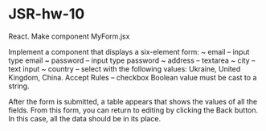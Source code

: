 # JSR-hw-10
React. Make component MyForm.jsx

Implement a component <MyForm> that displays a six-element form:
~ email – input type email
~ password – input type password
~ address – textarea
~ city – text input
~ country – select with the following values: Ukraine, United Kingdom, China.
Accept Rules – checkbox Boolean value must be cast to a string.

After the form is submitted, a table appears that shows the values of all the fields.
From this form, you can return to editing by clicking the Back button.
In this case, all the data should be in its place.